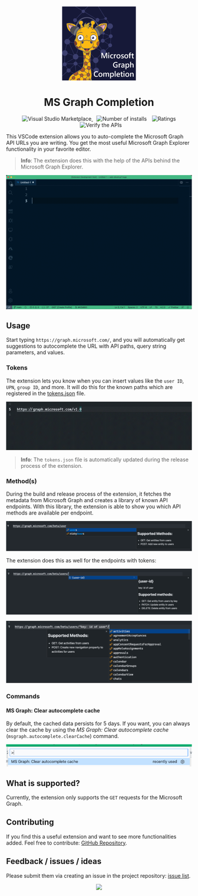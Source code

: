 <p align="center">
  <a href="https://marketplace.visualstudio.com/items?itemName=eliostruyf.vscode-msgraph-autocomplete">
    <img alt="Doctor" src="./assets/logo-big.png" height="200">
  </a>
</p>

<h1 align="center">MS Graph Completion</h1>

<p align="center">
  <a href="https://marketplace.visualstudio.com/items?itemName=eliostruyf.vscode-msgraph-autocomplete" title="Check it out on the Visual Studio Marketplace">
    <img src="https://vsmarketplacebadge.apphb.com/version/eliostruyf.vscode-msgraph-autocomplete.svg" alt="Visual Studio Marketplace" style="display: inline-block" />
  </a>

  <img src="https://vsmarketplacebadge.apphb.com/installs/eliostruyf.vscode-msgraph-autocomplete.svg" alt="Number of installs"  style="display: inline-block;margin-left:10px" />
  
  <img src="https://vsmarketplacebadge.apphb.com/rating/eliostruyf.vscode-msgraph-autocomplete.svg" alt="Ratings" style="display: inline-block;margin-left:10px" />

  <img src="https://github.com/estruyf/vscode-msgraph-autocomplete/actions/workflows/api-tests.yml/badge.svg" alt="Verify the APIs" style="display: inline-block;margin-left:10px" />
</p>

This VSCode extension allows you to auto-complete the Microsoft Graph API URLs you are writing. You get the most useful Microsoft Graph Explorer functionality in your favorite editor.

> **Info**: The extension does this with the help of the APIs behind the Microsoft Graph Explorer.

![](./assets/how-it-works.gif)

## Usage

Start typing `https://graph.microsoft.com/`, and you will automatically get suggestions to autocomplete the URL with API paths, query string parameters, and values.

### Tokens

The extension lets you know when you can insert values like the `user ID`, `UPN`, `group ID`, and more. It will do this for the known paths which are registered in the [tokens.json](./src/tokens.json) file.

![](./assets/user-id.gif)

> **Info**: The `tokens.json` file is automatically updated during the release process of the extension.

### Method(s)

During the build and release process of the extension, it fetches the metadata from Microsoft Graph and creates a library of known API endpoints. With this library, the extension is able to show you which API methods are available per endpoint.

![](./assets/methods-path.png)

The extension does this as well for the endpoints with tokens:

![](./assets/methods-tokens.png)

![](./assets/methods-tokens-path.png)

### Commands

#### MS Graph: Clear autocomplete cache

By default, the cached data persists for 5 days. If you want, you can always clear the cache by using the *MS Graph: Clear autocomplete cache* (`msgraph.autocomplete.clearCache`) command.

![](./assets/clear-cache.png)

## What is supported?

Currently, the extension only supports the `GET` requests for the Microsoft Graph.

## Contributing

If you find this a useful extension and want to see more functionalities added. Feel free to contribute: [GitHub Repository](https://github.com/estruyf/vscode-msgraph-autocomplete).

## Feedback / issues / ideas

Please submit them via creating an issue in the project repository: [issue list](https://github.com/estruyf/vscode-msgraph-autocomplete/issues).

<p align="center">
  <a href="#">
      <img src="https://estruyf-github.azurewebsites.net/api/VisitorHit?user=estruyf&repo=vscode-msgraph-autocomplete&countColor=%23161938" />
   </a>
</p>